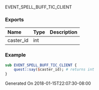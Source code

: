 EVENT_SPELL_BUFF_TIC_CLIENT
### Exports
**Name**|**Type**|**Description**
:-----|:-----|:-----
caster_id|int|
### Example
```perl
sub EVENT_SPELL_BUFF_TIC_CLIENT {
	quest::say($caster_id); # returns int
}
```

Generated On 2018-01-15T22:07:30-08:00